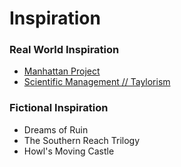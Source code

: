 # Inspiration
### Real World Inspiration
* [Manhattan Project](https://en.wikipedia.org/wiki/Manhattan_Project)
* [Scientific Management // Taylorism](https://en.wikipedia.org/wiki/Scientific_management)

### Fictional Inspiration
* Dreams of Ruin
* The Southern Reach Trilogy
* Howl's Moving Castle
